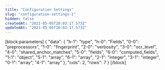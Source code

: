 ```yaml
---
title: "Configuration Settings"
slug: "configuration-settings-1"
hidden: false
createdAt: "2021-05-05T20:03:17.573Z"
updatedAt: "2021-05-05T20:03:17.573Z"
---
```

[block:parameters]
{
  "data": {
    "h-1": "type",
    "h-0": "Fields",
    "0-0": "preprocessors",
    "1-0": "fingerprint",
    "2-0": "verbosity",
    "3-0": "ocr_level",
    "4-0": "shared_anchor_matches",
    "5-0": "fields",
    "6-0": "computed_fields",
    "1-1": "object",
    "5-1": "array",
    "6-1": "array",
    "2-1": "integer",
    "3-1": "integer",
    "0-1": "array",
    "4-1": "array"
  },
  "cols": 2,
  "rows": 7
}
[/block]